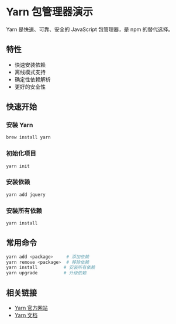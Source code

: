 # Yarn 包管理器演示

Yarn 是快速、可靠、安全的 JavaScript 包管理器，是 npm 的替代选择。

## 特性

- 快速安装依赖
- 离线模式支持
- 确定性依赖解析
- 更好的安全性

## 快速开始

### 安装 Yarn
```bash
brew install yarn
```

### 初始化项目
```bash
yarn init
```

### 安装依赖
```bash
yarn add jquery
```

### 安装所有依赖
```bash
yarn install
```

## 常用命令

```bash
yarn add <package>     # 添加依赖
yarn remove <package>  # 移除依赖
yarn install          # 安装所有依赖
yarn upgrade          # 升级依赖
```

## 相关链接

- [Yarn 官方网站](https://yarnpkg.com/)
- [Yarn 文档](https://yarnpkg.com/docs/)